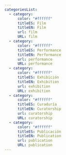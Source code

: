 ```yaml
---
categoriesList:
  - category:
      color: "#ffffff"
      titleES: Film
      titleEN: Film
      url: film
      URL: film
  - category:
      color: "#ffffff"
      titleES: Performance
      titleEN: Performance
      url: performance
      URL: performance
  - category:
      color: "#ffffff"
      titleES: Exhibición
      titleEN: Exhibition
      url: exhibition
      URL: exhibition
  - category:
      color: "#ffffff"
      titleES: Curaduría
      titleEN: Curatorship
      url: curatorship
      URL: curatorship
  - category:
      color: "#ffffff"
      titleES: Publicación
      titleEN: Publication
      url: publication
      URL: publication
---
```

